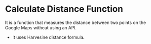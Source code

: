 # Calculate Distance Function

It is a function that measures the distance between two points on the Google Maps without using an API.

-  It uses Harvesine distance formula.
  
